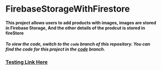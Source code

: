 # FirebaseStorageWithFirestore
#### This project allows users to add products with images, images are stored in Firebase Storage, And the other details of the prodcut is stored in fireStore
##### To view the code, switch to the `code` branch of this repository. You can find the code for this project in the [code]([https://github.com/your-username/your-repo/tree/code-branch](https://github.com/ZunairUddin/FirebaseStorageWithFirestore/tree/code)https://github.com/ZunairUddin/FirebaseStorageWithFirestore/tree/code) branch.
### [Testing Link Here](https://testing-2e13b.web.app/)

